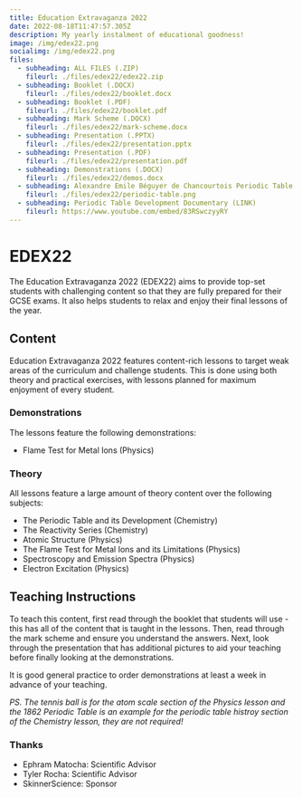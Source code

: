 ```yaml
---
title: Education Extravaganza 2022
date: 2022-08-18T11:47:57.305Z
description: My yearly instalment of educational goodness!
image: /img/edex22.png
socialimg: /img/edex22.png
files:
  - subheading: ALL FILES (.ZIP)
    fileurl: ./files/edex22/edex22.zip
  - subheading: Booklet (.DOCX)
    fileurl: ./files/edex22/booklet.docx
  - subheading: Booklet (.PDF)
    fileurl: ./files/edex22/booklet.pdf
  - subheading: Mark Scheme (.DOCX)
    fileurl: ./files/edex22/mark-scheme.docx
  - subheading: Presentation (.PPTX)
    fileurl: ./files/edex22/presentation.pptx
  - subheading: Presentation (.PDF)
    fileurl: ./files/edex22/presentation.pdf
  - subheading: Demonstrations (.DOCX)
    fileurl: ./files/edex22/demos.docx
  - subheading: Alexandre Emile Béguyer de Chancourtois Periodic Table 1862 (.PNG)
    fileurl: ./files/edex22/periodic-table.png
  - subheading: Periodic Table Development Documentary (LINK)
    fileurl: https://www.youtube.com/embed/83RSwczyyRY
---
```


# EDEX22

The Education Extravaganza 2022 (EDEX22) aims to provide top-set students with challenging content so that they are fully prepared for their GCSE exams. It also helps students to relax and enjoy their final lessons of the year.

## Content

Education Extravaganza 2022 features content-rich lessons to target weak areas of the curriculum and challenge students. This is done using both theory and practical exercises, with lessons planned for maximum enjoyment of every student.

### Demonstrations

The lessons feature the following demonstrations:

- Flame Test for Metal Ions (Physics)

### Theory

All lessons feature a large amount of theory content over the following subjects:

- The Periodic Table and its Development (Chemistry)
- The Reactivity Series (Chemistry)
- Atomic Structure (Physics)
- The Flame Test for Metal Ions and its Limitations (Physics)
- Spectroscopy and Emission Spectra (Physics)
- Electron Excitation (Physics)

## Teaching Instructions

To teach this content, first read through the booklet that students will use - this has all of the content that is taught in the lessons. Then, read through the mark scheme and ensure you understand the answers. Next, look through the presentation that has additional pictures to aid your teaching before finally looking at the demonstrations.

It is good general practice to order demonstrations at least a week in advance of your teaching.

_PS. The tennis ball is for the atom scale section of the Physics lesson and the 1862 Periodic Table is an example for the periodic table histroy section of the Chemistry lesson, they are not required!_

### Thanks

- Ephram Matocha: Scientific Advisor
- Tyler Rocha: Scientific Advisor
- SkinnerScience: Sponsor

